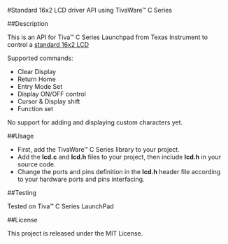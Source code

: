 #Standard 16x2 LCD driver API using TivaWare™ C Series

##Description

This is an API for Tiva™ C Series Launchpad from Texas Instrument to control a [standard 16x2 LCD](http://www.8051projects.net/lcd-interfacing/index.php)

Supported commands: 

* Clear Display
* Return Home
* Entry Mode Set
* Display ON/OFF control
* Cursor & Display shift
* Function set

No support for adding and displaying custom characters yet.


##Usage

* First, add the TivaWare™ C Series library to your project.
* Add the **lcd.c** and **lcd.h** files to your project, then include **lcd.h** in your source code.
* Change the ports and pins definition in the **lcd.h** header file according to your hardware ports and pins interfacing.


##Testing

Tested on Tiva™ C Series LaunchPad

##License

This project is released under the MIT License. 